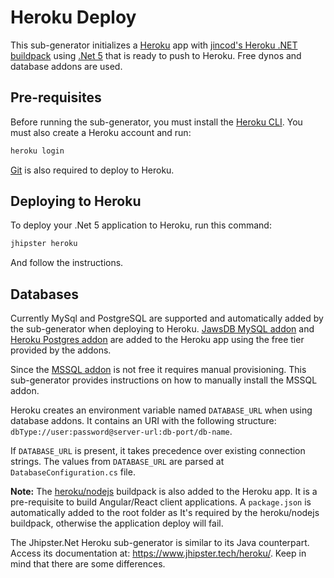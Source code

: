 # Heroku Deploy
This sub-generator initializes a [Heroku](https://heroku.com) app with [jincod's Heroku .NET buildpack](https://github.com/jincod/dotnetcore-buildpack) using [.Net 5](https://docs.microsoft.com/pt-br/dotnet/core/dotnet-five) that is ready to push to Heroku.
Free dynos and database addons are used.

## Pre-requisites
Before running the sub-generator, you must install the [Heroku CLI](https://cli.heroku.com/).
You must also create a Heroku account and run:
```bash
heroku login
```
[Git](https://git-scm.com/) is also required to deploy to Heroku.

## Deploying to Heroku
To deploy your .Net 5 application to Heroku, run this command:
```bash
jhipster heroku
```
And follow the instructions.

## Databases

Currently MySql and PostgreSQL are supported and automatically added by the sub-generator when deploying to Heroku. [JawsDB MySQL addon](https://elements.heroku.com/addons/jawsdb) and [Heroku Postgres addon](https://elements.heroku.com/addons/heroku-postgresql) are added to the Heroku app using the free tier provided by the addons.

Since the [MSSQL addon](https://elements.heroku.com/addons/mssql) is not free it requires manual provisioning. This sub-generator provides instructions on how to manually install the MSSQL addon.

Heroku creates an environment variable named `DATABASE_URL` when using database addons. It contains an URI with the following structure: `dbType://user:password@server-url:db-port/db-name`.

If `DATABASE_URL` is present, it takes precedence over existing connection strings. The values from `DATABASE_URL` are parsed at `DatabaseConfiguration.cs` file.

**Note:**
The [heroku/nodejs](https://elements.heroku.com/buildpacks/heroku/heroku-buildpack-nodejs) buildpack is also added to the Heroku app. It is a pre-requisite to build Angular/React client applications. 
A `package.json` is automatically added to the root folder as It's required by the heroku/nodejs buildpack, otherwise the application deploy will fail.

The Jhipster.Net Heroku sub-generator is similar to its Java counterpart. Access its documentation at: https://www.jhipster.tech/heroku/. Keep in mind that there are some differences.